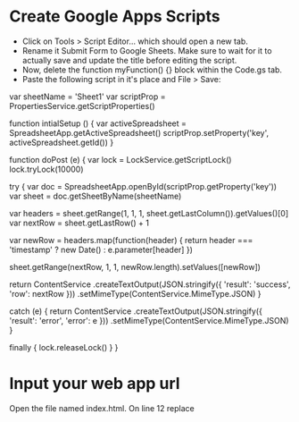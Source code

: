 # Create Google Apps Scripts

   - Click on Tools > Script Editor… which should open a new tab.
   - Rename it Submit Form to Google Sheets. Make sure to wait for it to actually save and update the title before editing the script.
   - Now, delete the function myFunction() {} block within the Code.gs tab.
   - Paste the following script in it's place and File > Save:

var sheetName = 'Sheet1'
var scriptProp = PropertiesService.getScriptProperties()

function intialSetup () {
  var activeSpreadsheet = SpreadsheetApp.getActiveSpreadsheet()
  scriptProp.setProperty('key', activeSpreadsheet.getId())
}

function doPost (e) {
  var lock = LockService.getScriptLock()
  lock.tryLock(10000)

  try {
    var doc = SpreadsheetApp.openById(scriptProp.getProperty('key'))
    var sheet = doc.getSheetByName(sheetName)

var headers = sheet.getRange(1, 1, 1, sheet.getLastColumn()).getValues()[0]
var nextRow = sheet.getLastRow() + 1

var newRow = headers.map(function(header) {
      return header === 'timestamp' ? new Date() : e.parameter[header]
    })

sheet.getRange(nextRow, 1, 1, newRow.length).setValues([newRow])

return ContentService
      .createTextOutput(JSON.stringify({ 'result': 'success', 'row': nextRow }))
      .setMimeType(ContentService.MimeType.JSON)
  }

  catch (e) {
    return ContentService
      .createTextOutput(JSON.stringify({ 'result': 'error', 'error': e }))
      .setMimeType(ContentService.MimeType.JSON)
  }

  finally {
    lock.releaseLock()
  }
}	


# Input your web app url

Open the file named index.html. On line 12 replace <SCRIPT URL> with your script url:

<form name="submit-to-google-sheet">
  <input name="email" type="email" placeholder="Email" required>
  <button type="submit">Send</button>
</form>

<script>
  const scriptURL = '<SCRIPT URL>'
  const form = document.forms['submit-to-google-sheet']

  form.addEventListener('submit', e => {
    e.preventDefault()
    fetch(scriptURL, { method: 'POST', body: new FormData(form)})
      .then(response => console.log('Success!', response))
      .catch(error => console.error('Error!', error.message))
  })
</script>


